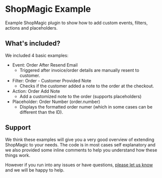 # ShopMagic Example

Example ShopMagic plugin to show how to add custom events, filters, actions and placeholders.

## What's included?

We included 4 basic examples:

- Event: Order After Resend Email
  - Triggered after invoice/order details are manually resent to customer.
- Filter: Order - Customer Provided Note
  - Checks if the customer added a note to the order at the checkout.
- Action: Order Add Note
  - Add a customized note to the order (supports placeholders)
- Placeholder: Order Number (order.number)
  - Displays the formatted order numer (which in some cases can be different than the ID).

## Support

We think these examples will give you a very good overview of extending ShopMagic to your needs. The code is in most cases self explanatory and we also provided some inline comments to help you understand how these things work.

However if you run into any issues or have questions, [please let us know](https://shopmagic.app/support/) and we will be happy to help.